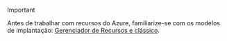 > [!IMPORTANT]
> Antes de trabalhar com recursos do Azure, familiarize-se com os modelos de implantação: [Gerenciador de Recursos e clássico](../articles/azure-resource-manager/resource-manager-deployment-model.md).


<!--HONumber=Nov16_HO5-->


